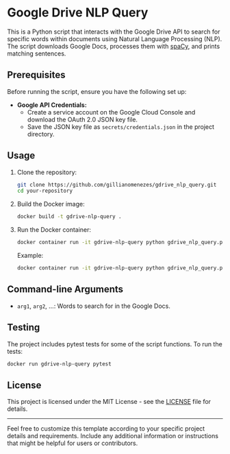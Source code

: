 # Google Drive NLP Query

This is a Python script that interacts with the Google Drive API to search for specific words within documents using Natural Language Processing (NLP). The script downloads Google Docs, processes them with [spaCy](https://pypi.org/project/spacy/), and prints matching sentences.

## Prerequisites

Before running the script, ensure you have the following set up:

- **Google API Credentials:**
  - Create a service account on the Google Cloud Console and download the OAuth 2.0 JSON key file.
  - Save the JSON key file as `secrets/credentials.json` in the project directory.

## Usage

1. Clone the repository:

    ```bash
    git clone https://github.com/gillianomenezes/gdrive_nlp_query.git
    cd your-repository
    ```

2. Build the Docker image:

    ```bash
    docker build -t gdrive-nlp-query .
    ```

3. Run the Docker container:

    ```bash
    docker container run -it gdrive-nlp-query python gdrive_nlp_query.py[arg1] [arg2] ...
    ```

    Example:

    ```bash
    docker container run -it gdrive-nlp-query python gdrive_nlp_query.py word1 word2
    ```

## Command-line Arguments

- `arg1`, `arg2`, ...: Words to search for in the Google Docs.

## Testing

The project includes pytest tests for some of the script functions. To run the tests:

```bash
docker run gdrive-nlp-query pytest
```

## License

This project is licensed under the MIT License - see the [LICENSE](LICENSE) file for details.

---

Feel free to customize this template according to your specific project details and requirements. Include any additional information or instructions that might be helpful for users or contributors.
